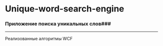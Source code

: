 # Unique-word-search-engine #
### Приложение поиска уникальных слов###
------------------------------------------------------
Реализованные алгоритмы
WCF
